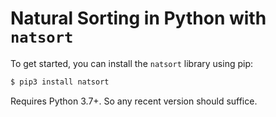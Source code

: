 # Natural Sorting in Python with `natsort`

To get started, you can install the `natsort` library using pip:

```sh
$ pip3 install natsort
```

Requires Python 3.7+. So any recent version should suffice.

